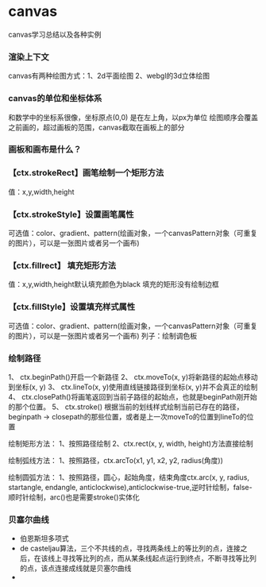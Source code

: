 # canvas
canvas学习总结以及各种实例

### 渲染上下文
canvas有两种绘图方式：1、2d平面绘图 2、webgl的3d立体绘图

### canvas的单位和坐标体系
和数学中的坐标系很像，坐标原点(0,0) 是在左上角，以px为单位
绘图顺序会覆盖之前画的，超过画板的范围，canvas截取在画板上的部分

### 画板和画布是什么？

### 【ctx.strokeRect】画笔绘制一个矩形方法
值：x,y,width,height

### 【ctx.strokeStyle】设置画笔属性
可选值：color、gradient、pattern(绘画对象，一个canvasPattern对象（可重复的图片），可以是一张图片或者另一个画布)

### 【ctx.fillrect】 填充矩形方法
值：x,y,width,height默认填充颜色为black
填充的矩形没有绘制边框

### 【ctx.fillStyle】设置填充样式属性
可选值：color、gradient、pattern(绘画对象，一个canvasPattern对象（可重复的图片），可以是一张图片或者另一个画布)
列子：绘制调色板

### 绘制路径
1、 ctx.beginPath()开启一个新路径
2、 ctx.moveTo(x, y)将新路径的起始点移动到坐标(x, y)
3、 ctx.lineTo(x, y)使用直线链接路径到坐标(x, y)并不会真正的绘制
4、 ctx.closePath()将画笔返回到当前子路径的起始点，也就是beginPath刚开始的那个位置。
5、 ctx.stroke() 根据当前的划线样式绘制当前已存在的路径，beginpath -> closepath的那些位置，或者是上一次moveTo的位置到lineTo的位置

绘制矩形方法：
1、按照路径绘制
2、ctx.rect(x, y, width, height)方法直接绘制

绘制弧线方法：
1、按照路径，ctx.arcTo(x1, y1, x2, y2, radius(角度))

绘制圆弧方法：
1、按照路径，圆心，起始角度，结束角度ctx.arc(x, y, radius, startangle, endangle, anticlockwise),anticlockwise-true,逆时针绘制，false-顺时针绘制，arc()也是需要stroke()实体化

### 贝塞尔曲线
- 伯恩斯坦多项式
- de casteljau算法，三个不共线的点，寻找两条线上的等比列的点，连接之后，在该线上寻找等比列的点，而从某条线起点运行到终点，不断寻找等比列的点，该点连接成线就是贝塞尔曲线
- 








